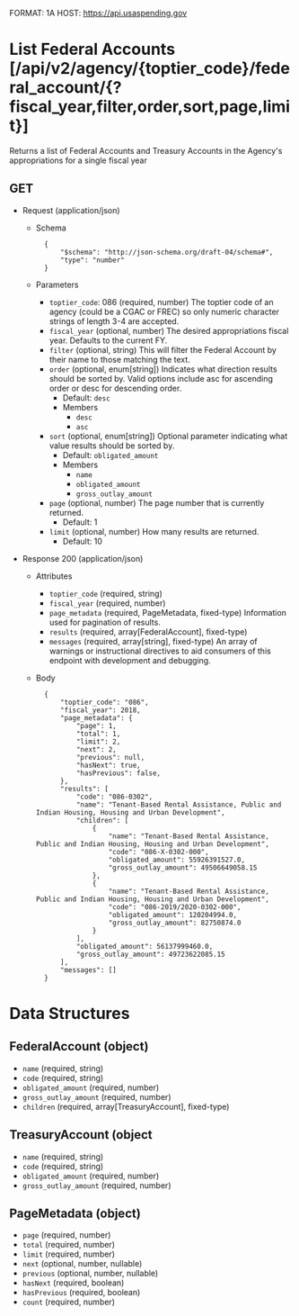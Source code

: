 FORMAT: 1A
HOST: https://api.usaspending.gov

# List Federal Accounts [/api/v2/agency/{toptier_code}/federal_account/{?fiscal_year,filter,order,sort,page,limit}]

Returns a list of Federal Accounts and Treasury Accounts in the Agency's appropriations for a single fiscal year

## GET

+ Request (application/json)
    + Schema

            {
                "$schema": "http://json-schema.org/draft-04/schema#",
                "type": "number"
            }
    + Parameters
        + `toptier_code`: 086 (required, number)
            The toptier code of an agency (could be a CGAC or FREC) so only numeric character strings of length 3-4 are accepted.
        + `fiscal_year` (optional, number)
            The desired appropriations fiscal year. Defaults to the current FY.
        + `filter` (optional, string)
            This will filter the Federal Account by their name to those matching the text.
        + `order` (optional, enum[string])
            Indicates what direction results should be sorted by. Valid options include asc for ascending order or desc for descending order.
            + Default: `desc`
            + Members
                + `desc`
                + `asc`
        + `sort` (optional, enum[string])
            Optional parameter indicating what value results should be sorted by.
            + Default: `obligated_amount`
            + Members
                + `name`
                + `obligated_amount`
                + `gross_outlay_amount`
        + `page` (optional, number)
            The page number that is currently returned.
            + Default: 1
        + `limit` (optional, number)
            How many results are returned.
            + Default: 10

+ Response 200 (application/json)
    + Attributes
        + `toptier_code` (required, string)
        + `fiscal_year` (required, number)
        + `page_metadata` (required, PageMetadata, fixed-type)
            Information used for pagination of results.
        + `results` (required, array[FederalAccount], fixed-type)
        + `messages` (required, array[string], fixed-type)
            An array of warnings or instructional directives to aid consumers of this endpoint with development and debugging.

    + Body

            {
                "toptier_code": "086",
                "fiscal_year": 2018,
                "page_metadata": {
                    "page": 1,
                    "total": 1,
                    "limit": 2,
                    "next": 2,
                    "previous": null,
                    "hasNext": true,
                    "hasPrevious": false,
                },
                "results": [
                    "code": "086-0302",
                    "name": "Tenant-Based Rental Assistance, Public and Indian Housing, Housing and Urban Development",
                    "children": [
                        {
                            "name": "Tenant-Based Rental Assistance, Public and Indian Housing, Housing and Urban Development",
                            "code": "086-X-0302-000",
                            "obligated_amount": 55926391527.0,
                            "gross_outlay_amount": 49506649058.15
                        },
                        {
                            "name": "Tenant-Based Rental Assistance, Public and Indian Housing, Housing and Urban Development",
                            "code": "086-2019/2020-0302-000",
                            "obligated_amount": 120204994.0,
                            "gross_outlay_amount": 82750874.0
                        }
                    ],
                    "obligated_amount": 56137999460.0,
                    "gross_outlay_amount": 49723622085.15
                ],
                "messages": []
            }

# Data Structures

## FederalAccount (object)
+ `name` (required, string)
+ `code` (required, string)
+ `obligated_amount` (required, number)
+ `gross_outlay_amount` (required, number)
+ `children` (required, array[TreasuryAccount], fixed-type)

## TreasuryAccount (object
+ `name` (required, string)
+ `code` (required, string)
+ `obligated_amount` (required, number)
+ `gross_outlay_amount` (required, number)

## PageMetadata (object)
+ `page` (required, number)
+ `total` (required, number)
+ `limit` (required, number)
+ `next` (optional, number, nullable)
+ `previous` (optional, number, nullable)
+ `hasNext` (required, boolean)
+ `hasPrevious` (required, boolean)
+ `count` (required, number)
